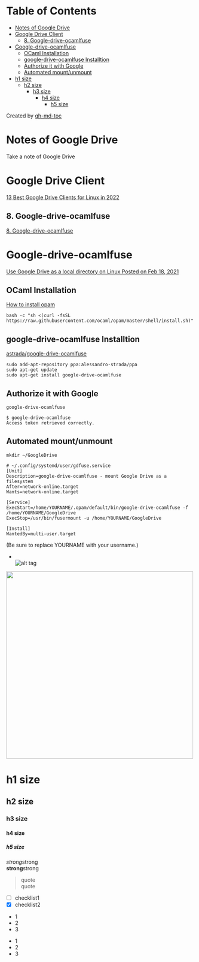 
Table of Contents
=================

   * [Notes of Google Drive](#notes-of-google-drive)
   * [Google Drive Client](#google-drive-client)
      * [8. Google-drive-ocamlfuse](#8-google-drive-ocamlfuse)
   * [Google-drive-ocamlfuse](#google-drive-ocamlfuse)
      * [OCaml Installation](#ocaml-installation)
      * [google-drive-ocamlfuse Installtion](#google-drive-ocamlfuse-installtion)
      * [Authorize it with Google](#authorize-it-with-google)
      * [Automated mount/unmount](#automated-mountunmount)
   * [h1 size](#h1-size)
      * [h2 size](#h2-size)
         * [h3 size](#h3-size)
            * [h4 size](#h4-size)
               * [h5 size](#h5-size)

Created by [gh-md-toc](https://github.com/ekalinin/github-markdown-toc)

# Notes of Google Drive
Take a note of Google Drive

# Google Drive Client  
[13 Best Google Drive Clients for Linux in 2022](https://linuxhint.com/best_google_drive_clients_linux/)
## 8. Google-drive-ocamlfuse
[8. Google-drive-ocamlfuse]() 

# Google-drive-ocamlfuse  
[Use Google Drive as a local directory on Linux Posted on Feb 18, 2021](https://dev.to/yawaramin/use-google-drive-as-a-local-directory-on-linux-1b9)

## OCaml Installation 
[How to install opam](https://opam.ocaml.org/doc/Install.html)

```
bash -c "sh <(curl -fsSL https://raw.githubusercontent.com/ocaml/opam/master/shell/install.sh)"
```

##  google-drive-ocamlfuse Installtion 
[astrada/google-drive-ocamlfuse](https://github.com/astrada/google-drive-ocamlfuse)

```
sudo add-apt-repository ppa:alessandro-strada/ppa
sudo apt-get update
sudo apt-get install google-drive-ocamlfuse
```

## Authorize it with Google

```
google-drive-ocamlfuse
```

```
$ google-drive-ocamlfuse
Access token retrieved correctly.
```

## Automated mount/unmount  
```
mkdir ~/GoogleDrive
```

```
# ~/.config/systemd/user/gdfuse.service
[Unit]
Description=google-drive-ocamlfuse - mount Google Drive as a filesystem
After=network-online.target
Wants=network-online.target

[Service]
ExecStart=/home/YOURNAME/.opam/default/bin/google-drive-ocamlfuse -f /home/YOURNAME/GoogleDrive
ExecStop=/usr/bin/fusermount -u /home/YOURNAME/GoogleDrive

[Install]
WantedBy=multi-user.target
```
(Be sure to replace YOURNAME with your username.)


* []()  
![alt tag]()
<img src="" width="500" height="500">

# h1 size

## h2 size

### h3 size

#### h4 size

##### h5 size

*strong*strong  
**strong**strong  

> quote  
> quote

- [ ] checklist1
- [x] checklist2

* 1
* 2
* 3

- 1
- 2
- 3